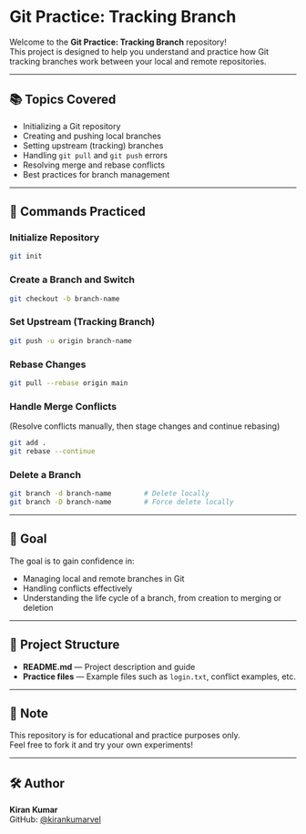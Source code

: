 
# Git Practice: Tracking Branch

Welcome to the **Git Practice: Tracking Branch** repository!  
This project is designed to help you understand and practice how Git tracking branches work between your local and remote repositories.

---

## 📚 Topics Covered
- Initializing a Git repository
- Creating and pushing local branches
- Setting upstream (tracking) branches
- Handling `git pull` and `git push` errors
- Resolving merge and rebase conflicts
- Best practices for branch management

---

## 🚀 Commands Practiced

### Initialize Repository
```bash
git init
```

### Create a Branch and Switch
```bash
git checkout -b branch-name
```

### Set Upstream (Tracking Branch)
```bash
git push -u origin branch-name
```

### Rebase Changes
```bash
git pull --rebase origin main
```

### Handle Merge Conflicts
(Resolve conflicts manually, then stage changes and continue rebasing)
```bash
git add .
git rebase --continue
```

### Delete a Branch
```bash
git branch -d branch-name        # Delete locally
git branch -D branch-name        # Force delete locally
```

---

## 🎯 Goal
The goal is to gain confidence in:
- Managing local and remote branches in Git
- Handling conflicts effectively
- Understanding the life cycle of a branch, from creation to merging or deletion

---

## 📂 Project Structure
- **README.md** — Project description and guide
- **Practice files** — Example files such as `login.txt`, conflict examples, etc.

---

## 📢 Note
This repository is for educational and practice purposes only.  
Feel free to fork it and try your own experiments!

---

## 🛠 Author
**Kiran Kumar**  
GitHub: [@kirankumarvel](https://github.com/kirankumarvel)
```
